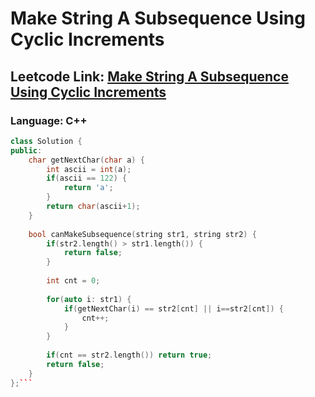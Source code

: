 # Make String A Subsequence Using Cyclic Increments

## Leetcode Link: [Make String A Subsequence Using Cyclic Increments](https://leetcode.com/problems/make-string-a-subsequence-using-cyclic-increments/)
### Language: C++

```cpp
class Solution {
public:
    char getNextChar(char a) {
        int ascii = int(a);
        if(ascii == 122) {
            return 'a';
        }
        return char(ascii+1);
    }
    
    bool canMakeSubsequence(string str1, string str2) {
        if(str2.length() > str1.length()) {
            return false;
        }
        
        int cnt = 0;
        
        for(auto i: str1) {
            if(getNextChar(i) == str2[cnt] || i==str2[cnt]) {
                cnt++;
            }
        }
        
        if(cnt == str2.length()) return true;
        return false;
    }
};```



